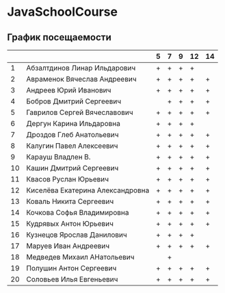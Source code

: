 # JavaSchoolCourse


## График посещаемости


|     |                                  | 5 | 7 | 9 | 12 | 14 |
|-----|----------------------------------|---|---|---|----|----|
| 1   |Абзалтдинов Линар Ильдарович      | + | + | + | +  |    |
| 2   |Авраменок Вячеслав Андреевич      | + | + | + | +  | +  |
| 3   |Андреев Юрий Иванович             | + | + | + | +  | +  |
| 4   |Бобров Дмитрий Сергеевич          |   | + | + | +  | +  |
| 5   |Гаврилов Сергей Вячеславович      | + | + | + | +  | +  |
| 6   |Дергун Карина Ильдаровна          | + | + | + | +  |    |
| 7   |Дроздов Глеб Анатольевич          | + | + | + | +  | +  |
| 8   |Калугин Павел Алексеевич          | + | + | + | +  | +  |
| 9   |Карауш Владлен В.                 | + | + | + | +  | +  |
| 10  |Кашин Дмитрий Сергеевич           | + | + | + | +  | +  |
| 11  |Квасов Руслан Юрьевич             | + | + | + | +  | +  |
| 12  |Киселёва Екатерина Александровна  | + | + | + | +  | +  |
| 13  |Коваль Никита Сергеевич           | + | + | + | +  | +  |
| 14  |Кочкова Софья Владимировна        | + | + | + | +  | +  |
| 15  |Кудрявых Антон Юрьевич            | + | + | + | +  | +  |
| 16  |Кузнецов Ярослав Данилович        | + | + | + | +  |    |
| 17  |Маруев Иван Андреевич             | + | + | + | +  | +  |
| 18  |Медведев Михаил АНатольевич       |   | + |   |    |    |
| 19  |Полушин Антон Сергеевич           | + | + | + | +  | +  |
| 20  |Соловьев Илья Евгеньевич          | + | + | + | +  | +  |
